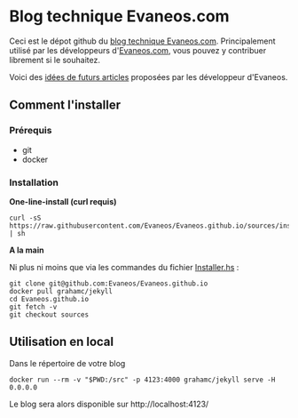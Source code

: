# Blog technique Evaneos.com

Ceci est le dépot github du [blog technique Evaneos.com](http://evaneos.github.io/). Principalement utilisé par les développeurs d'[Evaneos.com](http://www.evaneos.com), vous pouvez y contribuer librement si le souhaitez.

Voici des [idées de futurs articles](https://github.com/Evaneos/Evaneos.github.io/blob/master/idees_articles.md) proposées par les développeur d'Evaneos.


## Comment l'installer

### Prérequis

- git
- docker

### Installation

**One-line-install (curl requis)**
```
curl -sS https://raw.githubusercontent.com/Evaneos/Evaneos.github.io/sources/installer.sh | sh
```

**A la main**

Ni plus ni moins que via les commandes du fichier [Installer.hs](https://raw.githubusercontent.com/Evaneos/Evaneos.github.io/sources/installer.sh) :

    git clone git@github.com:Evaneos/Evaneos.github.io
    docker pull grahamc/jekyll
    cd Evaneos.github.io
    git fetch -v 
    git checkout sources 

## Utilisation en local

Dans le répertoire de votre blog

    docker run --rm -v "$PWD:/src" -p 4123:4000 grahamc/jekyll serve -H 0.0.0.0

Le blog sera alors disponible sur http://localhost:4123/
